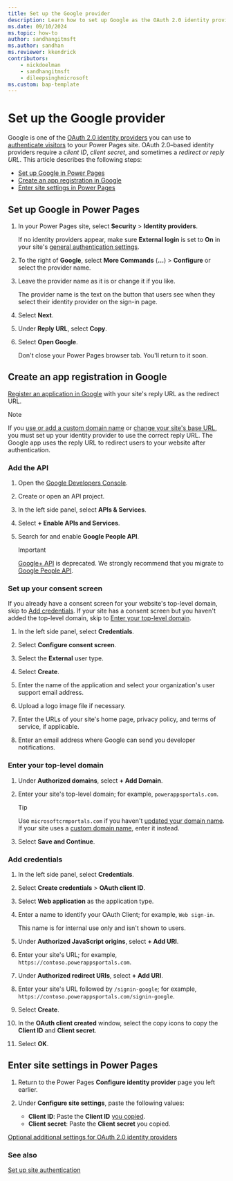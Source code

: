 ```yaml
---
title: Set up the Google provider
description: Learn how to set up Google as the OAuth 2.0 identity provider for use with sites you create with Microsoft Power Pages.
ms.date: 09/10/2024
ms.topic: how-to
author: sandhangitmsft
ms.author: sandhan
ms.reviewer: kkendrick
contributors:
    - nickdoelman
    - sandhangitmsft
    - dileepsinghmicrosoft
ms.custom: bap-template
---
```


# Set up the Google provider

Google is one of the [OAuth 2.0 identity providers](oauth2-provider.md) you can use to [authenticate visitors](configure-site.md) to your Power Pages site. OAuth 2.0&ndash;based identity providers require a *client ID*, *client secret*, and sometimes a *redirect or reply URL*. This article describes the following steps:

- [Set up Google in Power Pages](#set-up-google-in-power-pages)
- [Create an app registration in Google](#create-an-app-registration-in-google)
- [Enter site settings in Power Pages](#enter-site-settings-in-power-pages)

## Set up Google in Power Pages

1. In your Power Pages site, select **Security** > **Identity providers**.

    If no identity providers appear, make sure **External login** is set to **On** in your site's [general authentication settings](configure-site.md#select-general-authentication-settings).

1. To the right of **Google**, select **More Commands** (**&hellip;**) > **Configure** or select the provider name.

1. Leave the provider name as it is or change it if you like.

    The provider name is the text on the button that users see when they select their identity provider on the sign-in page.

1. Select **Next**.

1. Under **Reply URL**, select **Copy**.

1. Select **Open Google**.

    Don't close your Power Pages browser tab. You'll return to it soon.

## Create an app registration in Google

[Register an application in Google](https://cloud.google.com/apigee/docs/api-platform/publish/creating-apps-surface-your-api) with your site's reply URL as the redirect URL.

> [!NOTE]
> If you [use or add a custom domain name](../../admin/add-custom-domain.md) or [change your site's base URL](/power-apps/maker/portals/admin/change-base-url), you must set up your identity provider to use the correct reply URL. The Google app uses the reply URL to redirect users to your website after authentication.

### Add the API

1. Open the [Google Developers Console](https://console.developers.google.com/).

1. Create or open an API project.

1. In the left side panel, select **APIs & Services**.

1. Select **+ Enable APIs and Services**.

1. Search for and enable **Google People API**.

   > [!IMPORTANT]
   > [Google+ API](https://developers.google.com/people/legacy) is deprecated. We strongly recommend that you migrate to [Google People API](https://developers.google.com/people).

### Set up your consent screen

If you already have a consent screen for your website's top-level domain, skip to [Add credentials](#add-credentials). If your site has a consent screen but you haven't added the top-level domain, skip to [Enter your top-level domain](#enter-your-top-level-domain).

1. In the left side panel, select **Credentials**.

1. Select **Configure consent screen**.

1. Select the **External** user type.

1. Select **Create**.

1. Enter the name of the application and select your organization's user support email address.

1. Upload a logo image file if necessary.

1. Enter the URLs of your site's home page, privacy policy, and terms of service, if applicable.

1. Enter an email address where Google can send you developer notifications.

### Enter your top-level domain

1. Under **Authorized domains**, select **+ Add Domain**.

1. Enter your site's top-level domain; for example, `powerappsportals.com`.

   > [!TIP]
   > Use `microsoftcrmportals.com` if you haven't [updated your domain name](/power-apps/maker/portals/admin/update-portal-domain). If your site uses a [custom domain name](/power-apps/maker/portals/admin/add-custom-domain), enter it instead.

1. Select **Save and Continue**.

### Add credentials

1. In the left side panel, select **Credentials**.

1. Select **Create credentials** > **OAuth client ID**.

1. Select **Web application** as the application type.

1. Enter a name to identify your OAuth Client; for example, `Web sign-in`.

    This name is for internal use only and isn't shown to users.

1. Under **Authorized JavaScript origins**, select **+ Add URI**.

1. Enter your site's URL; for example, `https://contoso.powerappsportals.com`.

1. Under **Authorized redirect URIs**, select **+ Add URI**.

1. Enter your site's URL followed by `/signin-google`; for example, `https://contoso.powerappsportals.com/signin-google`.

1. Select **Create**.

1. In the **OAuth client created** window, select the copy icons to copy the **Client ID** and **Client secret**.

1. Select **OK**.

## Enter site settings in Power Pages

1. Return to the Power Pages **Configure identity provider** page you left earlier.

1. Under **Configure site settings**, paste the following values:

    - **Client ID​**: Paste the **Client ID** [you copied](#add-credentials).
    - **Client secret**: Paste the **Client secret** you copied.

[Optional additional settings for OAuth 2.0 identity providers](oauth2-settings.md)

### See also

[Set up site authentication](configure-site.md)
